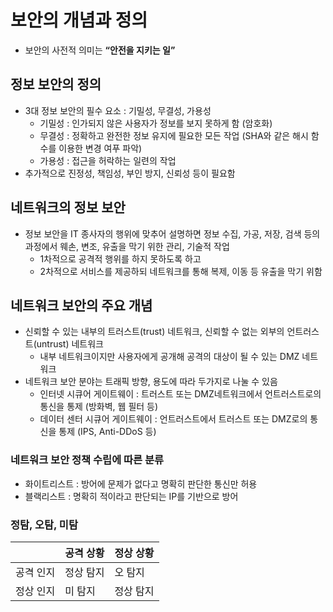 # 보안의 개념과 정의
- 보안의 사전적 의미는 **“안전을 지키는 일”**

## 정보 보안의 정의
- 3대 정보 보안의 필수 요소 : 기밀성, 무결성, 가용성
	- 기밀성 : 인가되지 않은 사용자가 정보를 보지 못하게 함 (암호화)
	- 무결성 : 정확하고 완전한 정보 유지에 필요한 모든 작업 (SHA와 같은 해시 함수를 이용한 변경 여푸 파악)
	- 가용성 : 접근을 허락하는 일련의 작업
- 추가적으로 진정성, 책임성, 부인 방지,  신뢰성 등이 필요함

## 네트워크의 정보 보안
- 정보 보안을 IT 종사자의 행위에 맞추어 설명하면 정보 수집, 가공, 저장, 검색 등의 과정에서 웨손, 변조, 유출을 막기 위한 관리, 기술적 작업
	- 1차적으로 공격적 행위를 하지 못하도록 하고
	- 2차적으로 서비스를 제공하되 네트워크를 통해 복제, 이동 등 유출을 막기 위함

## 네트워크 보안의 주요 개념
- 신뢰할 수 있는 내부의 트러스트(trust) 네트워크, 신뢰할 수 없는 외부의 언트러스트(untrust) 네트워크
	- 내부 네트워크이지만 사용자에게 공개해 공격의 대상이 될 수 있는 DMZ 네트워크
- 네트워크 보안 분야는 트래픽 방향, 용도에 따라 두가지로 나눌 수 있음
	- 인터넷 시큐어 게이트웨이 : 트러스트 또는 DMZ네트워크에서 언트러스트로의 통신을 통제 (방화벽, 웹 필터 등)
	- 데이터 센터 시큐어 게이트웨이 : 언트러스트에서 트러스트 또는 DMZ로의 통신을 통제 (IPS, Anti-DDoS 등)

### 네트워크 보안 정책 수립에 따른 분류
- 화이트리스트 : 방어에 문제가 없다고 명확히 판단한 통신만 허용
- 블랙리스트 : 명확히 적이라고 판단되는 IP를 기반으로 방어

### 정탐, 오탐, 미탐
|           | 공격 상황 | 정상 상황 |
| --------- | --------- | --------- |
| 공격 인지 | 정상 탐지 | 오 탐지   |
| 정상 인지 | 미 탐지   | 정상 탐지 | 
